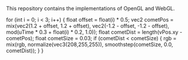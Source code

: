 This repository contains the implementations of OpenGL and WebGL.

for (int i = 0; i < 3; i++) {
        float offset = float(i) * 0.5;
        vec2 cometPos = mix(vec2(1.2 + offset, 1.2 + offset), 
                            vec2(-1.2 - offset, -1.2 - offset), 
                            mod(uTime * 0.3 + float(i) * 0.2, 1.0));
        float cometDist = length(vPos.xy - cometPos);
        float cometSize = 0.03;
        if (cometDist < cometSize) {
            rgb = mix(rgb, normalize(vec3(208,255,255)), smoothstep(cometSize, 0.0, cometDist));
        }
    }